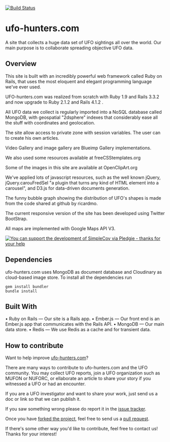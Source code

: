 [![Build Status](https://travis-ci.org/ufo-hunters/ufohunters-site.svg?branch=master)](https://travis-ci.org/ufo-hunters/ufohunters-site)

ufo-hunters.com
===============

A site that collects a huge data set of UFO sightings all over the world. Our main purpose is to collaborate spreading objective UFO data.


Overview
------------

This site is built with an incredibly powerful web framework called Ruby on Rails, that uses the most eloquent and elegant programming language we've ever used.

UFO-hunters.com was realized from scratch with Ruby 1.9 and Rails 3.3.2 and now upgrade to Ruby 2.1.2 and Rails 4.1.2 .

All UFO data we collect is regularly imported into a NoSQL database called MongoDB, with geospatial "2dsphere" indexes that considerably ease all the stuff with coordinates and geolocation. 

The site allow access to private zone with session variables. The user can to create his own articles.

Video Gallery and image gallery are Blueimp Gallery implementations.

We also used some resources available at freeCSStemplates.org

Some of the images in this site are available at OpenClipArt.org

We've applied lots of javascript resources, such as the well known jQuery, jQuery.carouFredSel "a plugin that turns any kind of HTML element into a carousel", and D3.js for data-driven documents generation.

The funny bubble graph showing the distribution of UFO's shapes is made from the code shared at github by ricardmo.

The current responsive version of the site has been developed using Twitter BootStrap.

All maps are implemented with Google Maps API V3.

[Pledgie]: http://www.pledgie.com/campaigns/21122

[![You can support the development of SimpleCov via Pledgie - thanks for your help](https://pledgie.com/campaigns/18379.png?skin_name=chrome)][Pledgie]

Dependencies
------------

ufo-hunters.com uses MongoDB as document database and Cloudinary as cloud-based image store. To install all the dependencies run

    gem install bundler
    bundle install

Built With
------------

•	Ruby on Rails — Our site is a Rails app.
•	Ember.js — Our front end is an Ember.js app that communicates with the Rails API.
•	MongoDB — Our main data store.
•	Redis — We use Redis as a cache and for transient data.
    

How to contribute
-----------------

Want to help improve [ufo-hunters.com][ufo-hunters]?

There are many ways to contribute to ufo-hunters.com and the UFO community. You may collect UFO reports, join a UFO organization such as MUFON or NUFORC, or ellaborate an article to share your story if you witnessed a UFO or had an encounter.

If you are a UFO investigator and want to share your work, just send us a doc or link so that we can publish it.

If you saw something wrong please do report it in the [issue
tracker][issues].

Once you have [forked the project][forking], feel free to send us a [pull
request][pull-requests].

If there's some other way you'd like to contribute, feel free to contact us! Thanks for your interest!

[ufo-hunters]: http://github.com/ufo-hunters/ufohunters-site
[issues]: https://github.com/ufo-hunters/ufohunters-site/issues
[forking]: http://help.github.com/forking/
[pull-requests]: http://help.github.com/pull-requests/
